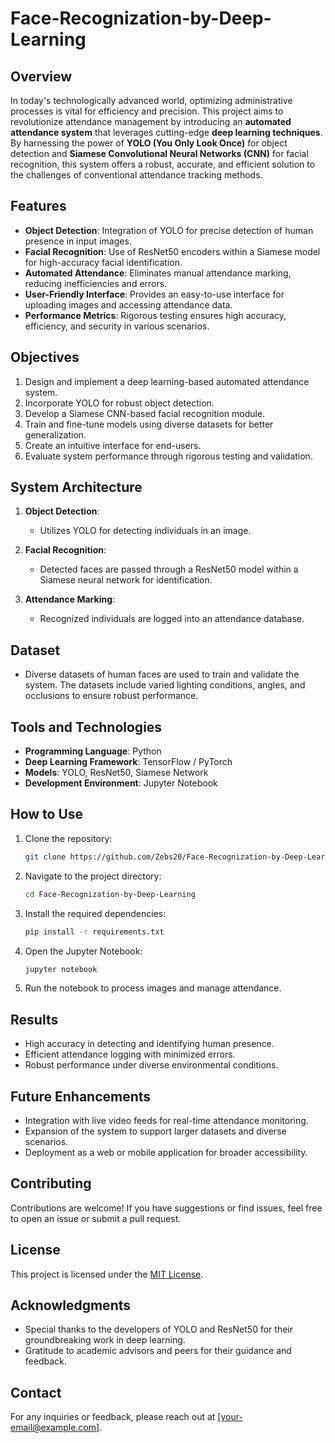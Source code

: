 
# Face-Recognization-by-Deep-Learning  

## Overview  
In today's technologically advanced world, optimizing administrative processes is vital for efficiency and precision. This project aims to revolutionize attendance management by introducing an **automated attendance system** that leverages cutting-edge **deep learning techniques**. By harnessing the power of **YOLO (You Only Look Once)** for object detection and **Siamese Convolutional Neural Networks (CNN)** for facial recognition, this system offers a robust, accurate, and efficient solution to the challenges of conventional attendance tracking methods.  

## Features  
- **Object Detection**: Integration of YOLO for precise detection of human presence in input images.  
- **Facial Recognition**: Use of ResNet50 encoders within a Siamese model for high-accuracy facial identification.  
- **Automated Attendance**: Eliminates manual attendance marking, reducing inefficiencies and errors.  
- **User-Friendly Interface**: Provides an easy-to-use interface for uploading images and accessing attendance data.  
- **Performance Metrics**: Rigorous testing ensures high accuracy, efficiency, and security in various scenarios.  

## Objectives  
1. Design and implement a deep learning-based automated attendance system.  
2. Incorporate YOLO for robust object detection.  
3. Develop a Siamese CNN-based facial recognition module.  
4. Train and fine-tune models using diverse datasets for better generalization.  
5. Create an intuitive interface for end-users.  
6. Evaluate system performance through rigorous testing and validation.  

## System Architecture  
1. **Object Detection**:  
   - Utilizes YOLO for detecting individuals in an image.  

2. **Facial Recognition**:  
   - Detected faces are passed through a ResNet50 model within a Siamese neural network for identification.  

3. **Attendance Marking**:  
   - Recognized individuals are logged into an attendance database.  

## Dataset  
- Diverse datasets of human faces are used to train and validate the system. The datasets include varied lighting conditions, angles, and occlusions to ensure robust performance.  

## Tools and Technologies  
- **Programming Language**: Python  
- **Deep Learning Framework**: TensorFlow / PyTorch  
- **Models**: YOLO, ResNet50, Siamese Network  
- **Development Environment**: Jupyter Notebook  

## How to Use  
1. Clone the repository:  
   ```bash  
   git clone https://github.com/Zebs20/Face-Recognization-by-Deep-Learning.git  
   ```  

2. Navigate to the project directory:  
   ```bash  
   cd Face-Recognization-by-Deep-Learning  
   ```  

3. Install the required dependencies:  
   ```bash  
   pip install -r requirements.txt  
   ```  

4. Open the Jupyter Notebook:  
   ```bash  
   jupyter notebook  
   ```  

5. Run the notebook to process images and manage attendance.  

## Results  
- High accuracy in detecting and identifying human presence.  
- Efficient attendance logging with minimized errors.  
- Robust performance under diverse environmental conditions.  

## Future Enhancements  
- Integration with live video feeds for real-time attendance monitoring.  
- Expansion of the system to support larger datasets and diverse scenarios.  
- Deployment as a web or mobile application for broader accessibility.  

## Contributing  
Contributions are welcome! If you have suggestions or find issues, feel free to open an issue or submit a pull request.  

## License  
This project is licensed under the [MIT License](LICENSE).  

## Acknowledgments  
- Special thanks to the developers of YOLO and ResNet50 for their groundbreaking work in deep learning.  
- Gratitude to academic advisors and peers for their guidance and feedback.  

## Contact  
For any inquiries or feedback, please reach out at [your-email@example.com].  
